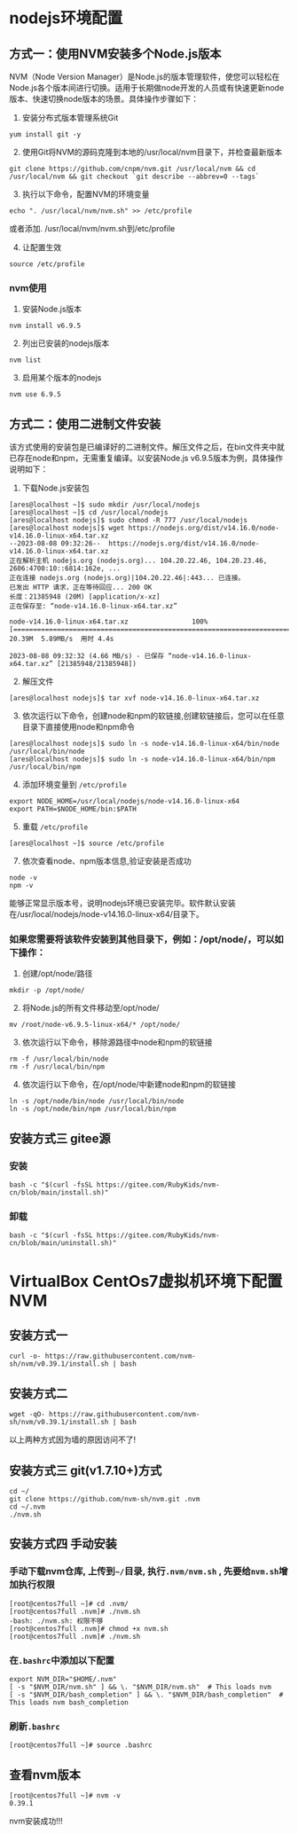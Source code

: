 <!--
 * @author: ares
 * @date: 2022-01-13 15:56:26
 * @lastEditTime: 2022-01-13 15:56:26
 * @lastEditors: ares
 * @description: 
 * 
-->
# nodejs环境配置

## 方式一：使用NVM安装多个Node.js版本

NVM（Node Version Manager）是Node.js的版本管理软件，使您可以轻松在Node.js各个版本间进行切换。适用于长期做node开发的人员或有快速更新node版本、快速切换node版本的场景。具体操作步骤如下：

1. 安装分布式版本管理系统Git

```shell
yum install git -y
```

2. 使用Git将NVM的源码克隆到本地的/usr/local/nvm目录下，并检查最新版本

```shell
git clone https://github.com/cnpm/nvm.git /usr/local/nvm && cd /usr/local/nvm && git checkout `git describe --abbrev=0 --tags`
```

3. 执行以下命令，配置NVM的环境变量

```shell
echo ". /usr/local/nvm/nvm.sh" >> /etc/profile
```

或者添加. /usr/local/nvm/nvm.sh到/etc/profile

4. 让配置生效

```shell
source /etc/profile
```

### nvm使用

1. 安装Node.js版本

```shell
nvm install v6.9.5
```

2. 列出已安装的nodejs版本

```shell
nvm list
```
3. 启用某个版本的nodejs

```shell
nvm use 6.9.5
```

## 方式二：使用二进制文件安装

该方式使用的安装包是已编译好的二进制文件。解压文件之后，在bin文件夹中就已存在node和npm，无需重复编译。以安装Node.js v6.9.5版本为例，具体操作说明如下：

1. 下载Node.js安装包

```shell
[ares@localhost ~]$ sudo mkdir /usr/local/nodejs
[ares@localhost ~]$ cd /usr/local/nodejs
[ares@localhost nodejs]$ sudo chmod -R 777 /usr/local/nodejs
[ares@localhost nodejs]$ wget https://nodejs.org/dist/v14.16.0/node-v14.16.0-linux-x64.tar.xz
--2023-08-08 09:32:26--  https://nodejs.org/dist/v14.16.0/node-v14.16.0-linux-x64.tar.xz
正在解析主机 nodejs.org (nodejs.org)... 104.20.22.46, 104.20.23.46, 2606:4700:10::6814:162e, ...
正在连接 nodejs.org (nodejs.org)|104.20.22.46|:443... 已连接。
已发出 HTTP 请求，正在等待回应... 200 OK
长度：21385948 (20M) [application/x-xz]
正在保存至: “node-v14.16.0-linux-x64.tar.xz”

node-v14.16.0-linux-x64.tar.xz                100%[===============================================================================================>]  20.39M  5.89MB/s  用时 4.4s    

2023-08-08 09:32:32 (4.66 MB/s) - 已保存 “node-v14.16.0-linux-x64.tar.xz” [21385948/21385948])
```

2. 解压文件

```shell
[ares@localhost nodejs]$ tar xvf node-v14.16.0-linux-x64.tar.xz 
```

3. 依次运行以下命令，创建node和npm的软链接,创建软链接后，您可以在任意目录下直接使用node和npm命令

```shell
[ares@localhost nodejs]$ sudo ln -s node-v14.16.0-linux-x64/bin/node /usr/local/bin/node
[ares@localhost nodejs]$ sudo ln -s node-v14.16.0-linux-x64/bin/npm /usr/local/bin/npm
```

4. 添加环境变量到 `/etc/profile`

```shell
export NODE_HOME=/usr/local/nodejs/node-v14.16.0-linux-x64
export PATH=$NODE_HOME/bin:$PATH
```

5. 重载 `/etc/profile`

```shell
[ares@localhost ~]$ source /etc/profile
```

7. 依次查看node、npm版本信息,验证安装是否成功

```
node -v
npm -v
```

能够正常显示版本号，说明nodejs环境已安装完毕。软件默认安装在/usr/local/nodejs/node-v14.16.0-linux-x64/目录下。

### 如果您需要将该软件安装到其他目录下，例如：/opt/node/，可以如下操作：

1. 创建/opt/node/路径

```shell
mkdir -p /opt/node/
```

2. 将Node.js的所有文件移动至/opt/node/

```shell
mv /root/node-v6.9.5-linux-x64/* /opt/node/
```

3. 依次运行以下命令，移除源路径中node和npm的软链接

```shell
rm -f /usr/local/bin/node
rm -f /usr/local/bin/npm
```

4. 依次运行以下命令，在/opt/node/中新建node和npm的软链接

```shell
ln -s /opt/node/bin/node /usr/local/bin/node
ln -s /opt/node/bin/npm /usr/local/bin/npm
```

## 安装方式三 gitee源

### 安装

```shell
bash -c "$(curl -fsSL https://gitee.com/RubyKids/nvm-cn/blob/main/install.sh)"
```

### 卸载

```shell
bash -c "$(curl -fsSL https://gitee.com/RubyKids/nvm-cn/blob/main/uninstall.sh)"
```


# VirtualBox CentOs7虚拟机环境下配置NVM

## 安装方式一
```shell
curl -o- https://raw.githubusercontent.com/nvm-sh/nvm/v0.39.1/install.sh | bash
```

## 安装方式二
```shell
wget -qO- https://raw.githubusercontent.com/nvm-sh/nvm/v0.39.1/install.sh | bash
```

以上两种方式因为墙的原因访问不了!

## 安装方式三 git(v1.7.10+)方式
```shell
cd ~/
git clone https://github.com/nvm-sh/nvm.git .nvm
cd ~/.nvm
./nvm.sh
```

## 安装方式四 手动安装

### 手动下载nvm仓库, 上传到`~/`目录, 执行`.nvm/nvm.sh` , 先要给`nvm.sh`增加执行权限
```shell
[root@centos7full ~]# cd .nvm/
[root@centos7full .nvm]# ./nvm.sh
-bash: ./nvm.sh: 权限不够
[root@centos7full .nvm]# chmod +x nvm.sh
[root@centos7full .nvm]# ./nvm.sh
```

### 在`.bashrc`中添加以下配置
```shell
export NVM_DIR="$HOME/.nvm"
[ -s "$NVM_DIR/nvm.sh" ] && \. "$NVM_DIR/nvm.sh"  # This loads nvm
[ -s "$NVM_DIR/bash_completion" ] && \. "$NVM_DIR/bash_completion"  # This loads nvm bash_completion
```

### 刷新`.bashrc`
```shell
[root@centos7full ~]# source .bashrc
```

## 查看nvm版本
```shell
[root@centos7full ~]# nvm -v
0.39.1
```

nvm安装成功!!!
